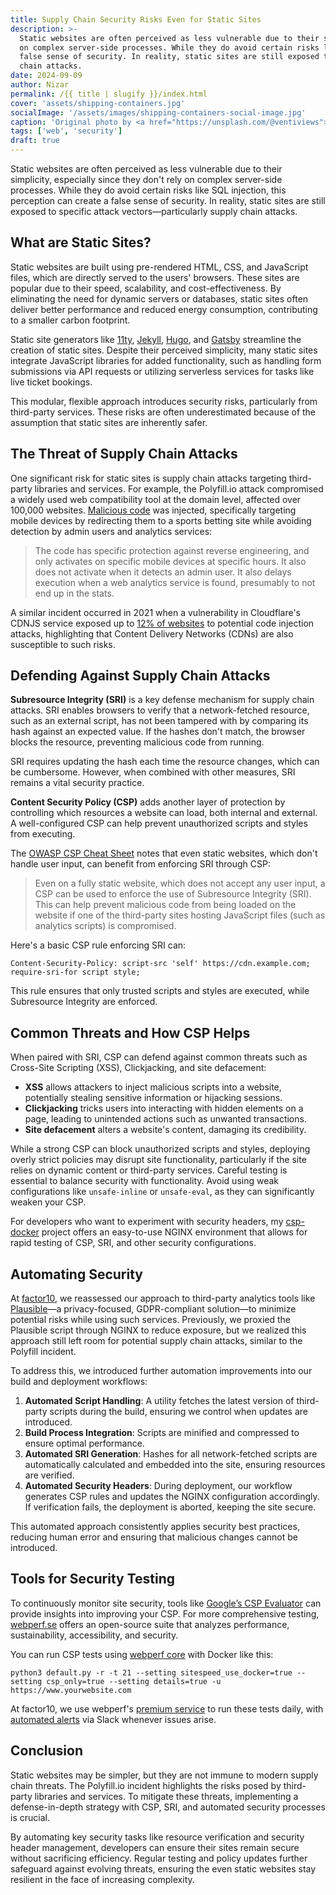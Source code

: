 ```yaml
---
title: Supply Chain Security Risks Even for Static Sites
description: >-
  Static websites are often perceived as less vulnerable due to their simplicity, especially since they don't rely
  on complex server-side processes. While they do avoid certain risks like SQL injection, this perception can create a
  false sense of security. In reality, static sites are still exposed to specific attack vectors—particularly supply
  chain attacks.
date: 2024-09-09
author: Nizar
permalink: /{{ title | slugify }}/index.html
cover: 'assets/shipping-containers.jpg'
socialImage: '/assets/images/shipping-containers-social-image.jpg'
caption: 'Original photo by <a href="https://unsplash.com/@ventiviews">Venti Views</a> on <a href="https://unsplash.com/photos/aerial-view-of-city-buildings-during-daytime-6p0JBES_65E">Unsplash</a>'
tags: ['web', 'security']
draft: true
---
```


Static websites are often perceived as less vulnerable due to their simplicity, especially since they don't rely
on complex server-side processes. While they do avoid certain risks like SQL injection, this perception can create a
false sense of security. In reality, static sites are still exposed to specific attack vectors—particularly supply
chain attacks.

## What are Static Sites?

Static websites are built using pre-rendered HTML, CSS, and JavaScript files, which are directly served to the users'
browsers. These sites are popular due to their speed, scalability, and cost-effectiveness. By eliminating the need for
dynamic servers or databases, static sites often deliver better performance and reduced energy consumption, contributing
to a smaller carbon footprint.

Static site generators like [11ty](https://www.11ty.dev/), [Jekyll](https://jekyllrb.com/), [Hugo](https://gohugo.io/),
and [Gatsby](https://www.gatsbyjs.com/) streamline the creation of static sites. Despite their perceived simplicity,
many static sites integrate JavaScript libraries for added functionality, such as handling form submissions via API
requests or utilizing serverless services for tasks like live ticket bookings.

This modular, flexible approach introduces security risks, particularly from third-party services. These risks are often
underestimated because of the assumption that static sites are inherently safer.

## The Threat of Supply Chain Attacks

One significant risk for static sites is supply chain attacks targeting third-party libraries and services. For example,
the Polyfill.io attack compromised a widely used web compatibility tool at the domain level, affected over 100,000
websites. [Malicious code](https://sansec.io/research/polyfill-supply-chain-attack) was injected, specifically targeting
mobile devices by redirecting them to a sports betting site while avoiding detection by admin users and analytics
services:

> The code has specific protection against reverse engineering, and only activates on specific mobile devices at
  specific hours. It also does not activate when it detects an admin user. It also delays execution when a web analytics
  service is found, presumably to not end up in the stats.

A similar incident occurred in 2021 when a vulnerability in Cloudflare's CDNJS service exposed up to [12% of websites](https://www.bleepingcomputer.com/news/security/critical-cloudflare-cdn-flaw-allowed-compromise-of-12-percent-of-all-sites/)
to potential code injection attacks, highlighting that Content Delivery Networks (CDNs) are also susceptible to such
risks.

## Defending Against Supply Chain Attacks

**Subresource Integrity (SRI)** is a key defense mechanism for supply chain attacks. SRI enables browsers to verify that
a network-fetched resource, such as an external script, has not been tampered with by comparing its hash against an
expected value. If the hashes don't match, the browser blocks the resource, preventing malicious code from running.

SRI requires updating the hash each time the resource changes, which can be cumbersome. However, when combined with
other measures, SRI remains a vital security practice.

**Content Security Policy (CSP)** adds another layer of protection by controlling which resources a website can load,
both internal and external. A well-configured CSP can help prevent unauthorized scripts and styles from executing.

The [OWASP CSP Cheat Sheet](https://cheatsheetseries.owasp.org/cheatsheets/Content_Security_Policy_Cheat_Sheet.html#defense-in-depth)
notes that even static websites, which don't handle user input, can benefit from enforcing SRI through CSP:

> Even on a fully static website, which does not accept any user input, a CSP can be used to enforce the use of
  Subresource Integrity (SRI). This can help prevent malicious code from being loaded on the website if one of the
  third-party sites hosting JavaScript files (such as analytics scripts) is compromised.

Here's a basic CSP rule enforcing SRI can:

```text
Content-Security-Policy: script-src 'self' https://cdn.example.com; require-sri-for script style;
```

This rule ensures that only trusted scripts and styles are executed, while Subresource Integrity are enforced.

## Common Threats and How CSP Helps

When paired with SRI, CSP can defend against common threats such as Cross-Site Scripting (XSS), Clickjacking, and
site defacement:

- **XSS** allows attackers to inject malicious scripts into a website, potentially stealing sensitive information or
  hijacking sessions.
- **Clickjacking** tricks users into interacting with hidden elements on a page, leading to unintended actions such as
  unwanted transactions.
- **Site defacement** alters a website's content, damaging its credibility.

While a strong CSP can block unauthorized scripts and styles, deploying overly strict policies may disrupt site
functionality, particularly if the site relies on dynamic content or third-party services. Careful testing is essential
to balance security with functionality. Avoid using weak configurations like `unsafe-inline` or `unsafe-eval`, as they
can significantly weaken your CSP.

For developers who want to experiment with security headers, my [csp-docker](https://github.com/nizos/csp-docker)
project offers an easy-to-use NGINX environment that allows for rapid testing of CSP, SRI, and other security
configurations.

## Automating Security

At [factor10](https://www.factor10.com/websites/), we reassessed our approach to third-party analytics tools like
[Plausible](https://plausible.io/)—a privacy-focused, GDPR-compliant solution—to minimize potential risks while
using such services. Previously, we proxied the Plausible script through NGINX to reduce exposure, but we realized this
approach still left room for potential supply chain attacks, similar to the Polyfill incident.

To address this, we introduced further automation improvements into our build and deployment workflows:

1. **Automated Script Handling**: A utility fetches the latest version of third-party scripts during the build,
   ensuring we control when updates are introduced.
2. **Build Process Integration**: Scripts are minified and compressed to ensure optimal performance.
3. **Automated SRI Generation**: Hashes for all network-fetched scripts are automatically calculated and embedded
   into the site, ensuring resources are verified.
4. **Automated Security Headers**: During deployment, our workflow generates CSP rules and updates the NGINX
   configuration accordingly. If verification fails, the deployment is aborted, keeping the site secure.

This automated approach consistently applies security best practices, reducing human error and ensuring that malicious
changes cannot be introduced.

## Tools for Security Testing

To continuously monitor site security, tools like [Google’s CSP Evaluator](https://csp-evaluator.withgoogle.com/)
can provide insights into improving your CSP. For more comprehensive testing, [webperf.se](http://webperf.se) offers an
open-source suite that analyzes performance, sustainability, accessibility, and security.

You can run CSP tests using [webperf core](https://github.com/Webperf-se/webperf_core) with Docker like this:

```
python3 default.py -r -t 21 --setting sitespeed_use_docker=true --setting csp_only=true --setting details=true -u https://www.yourwebsite.com
```

At factor10, we use webperf's [premium service](https://webperf.se/erbjudande/) to run these tests daily, with
[automated alerts](https://webperf.se/articles/webhooks/) via Slack whenever issues arise.

## Conclusion

Static websites may be simpler, but they are not immune to modern supply chain threats. The Polyfill.io incident
highlights the risks posed by third-party libraries and services. To mitigate these threats, implementing a
defense-in-depth strategy with CSP, SRI, and automated security processes is crucial.

By automating key security tasks like resource verification and security header management, developers can ensure their
sites remain secure without sacrificing efficiency. Regular testing and policy updates further safeguard against
evolving threats, ensuring the even static websites stay resilient in the face of increasing complexity.
